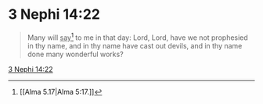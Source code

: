 # 3 Nephi 14:22

> Many will <u>say</u>[^a] to me in that day: Lord, Lord, have we not prophesied in thy name, and in thy name have cast out devils, and in thy name done many wonderful works?

[3 Nephi 14:22](https://www.churchofjesuschrist.org/study/scriptures/bofm/3-ne/14?lang=eng&id=p22#p22)


[^a]: [[Alma 5.17|Alma 5:17.]]
